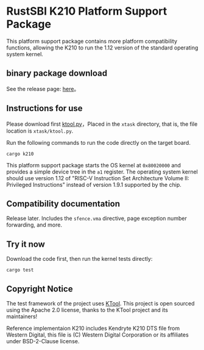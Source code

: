 # RustSBI K210 Platform Support Package


This platform support package contains more platform compatibility functions, allowing the K210 to run the 1.12 version of the standard operating system kernel.

## binary package download


See the release page: [here](https://github.com/rustsbi/rustsbi-k210/releases)。

## Instructions for use

Please download first [ktool.py](https://github.com/loboris/ktool)，Placed in the `xtask` directory, that is, the file location is `xtask/ktool.py`.

Run the following commands to run the code directly on the target board.

```
cargo k210
```

This platform support package starts the OS kernel at `0x80020000` and provides a simple device tree in the `a1` register.
The operating system kernel should use version 1.12 of "RISC-V Instruction Set Architecture Volume II: Privileged Instructions" instead of version 1.9.1 supported by the chip.

## Compatibility documentation

Release later. Includes the `sfence.vma` directive, page exception number forwarding, and more.
## Try it now

Download the code first, then run the kernel tests directly:

```
cargo test
```

## Copyright Notice

The test framework of the project uses [KTool](https://github.com/loboris/ktool). This project is open sourced using the Apache 2.0 license, thanks to the KTool project and its maintainers!

Reference implementaion K210 includes Kendryte K210 DTS file from Western Digital, this file is
(C) Western Digital Corporation or its affiliates under BSD-2-Clause license.
